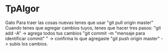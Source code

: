 # TpAlgor
Gato
Para traer las cosas nuevas tenes que usar "git pull origin master"
Cuando tenes que agregar cambios tuyos, tenes que hacer tres pasos:
"git add -A" -> agrega todos tus cambios
"git commit -m "mensaje para identificar commit" " -> confirma lo que agregaste
"git push origin master" -> subís los cambios.
